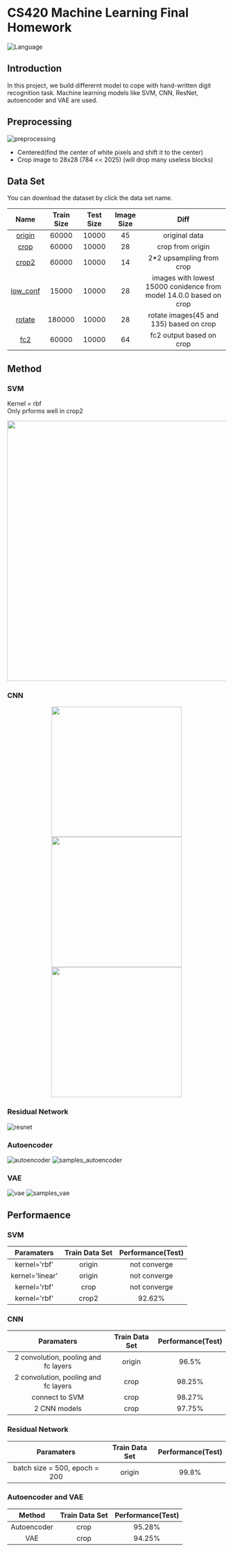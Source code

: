 # CS420 Machine Learning Final Homework
![Language](https://img.shields.io/badge/Language-Python3-blue.svg)
## Introduction
In this project, we build differernt model to cope with hand-written digit recognition task.  Machine learning models like SVM, CNN, ResNet, autoencoder and VAE are used.
## Preprocessing

![preprocessing](images/preprocessing.png)

- Centered(find the center of white pixels and shift it to the center)
- Crop image to 28x28 (784 << 2025) (will drop many useless blocks)

## Data Set
You can download the dataset by click the data set name.  

|Name                                       | Train Size| Test Size | Image Size| Diff|
|:--:                                           |:--:      |:--:            |:--:  |:--:|
|[origin](http://cmach.sjtu.edu.cn/course/cs420/projects/mnist.zip)| 60000| 10000| 45| original data|
|[crop](https://jbox.sjtu.edu.cn/l/XH2s6l)|60000|10000|28| crop from origin|
|[crop2](https://jbox.sjtu.edu.cn/l/5odWvO)|60000|10000|14|2\*2 upsampling from crop|
|[low_conf](https://jbox.sjtu.edu.cn/l/MoZdMp)|15000|10000|28|images with lowest 15000 conidence from model 14.0.0 based on crop|
|[rotate](https://jbox.sjtu.edu.cn/l/MoZdMW)|180000|10000|28|rotate images(45 and 135) based on crop|
|[fc2](https://jbox.sjtu.edu.cn/l/dn1hhw)|60000|10000|64|fc2 output based on crop|

## Method
### SVM
Kernel = rbf  
Only prforms well in crop2

<div align=center><img src="images/svm.png" width="600" /></div>

### CNN

<div align=center><img src="images/cnn.png" width="300" /></div>

<div align=center><img src="images/cnn2.png" width="300" /></div>

<div align=center><img src="images/cnnsvm.png" width="300" /></div>

### Residual Network
![resnet](images/ResNet.png)
### Autoencoder
![autoencoder](images/autoencoder.png)
![samples_autoencoder](images/samples_autoencoder.png)
### VAE
![vae](images/vae.png)
![samples_vae](images/samples_vae.png)
## Performaence
### SVM
|Paramaters| Train Data Set | Performance(Test)|
|:--:      |:--:            |:--:              |
|kernel='rbf'| origin| not converge|
|kernel='linear'| origin| not converge|
|kernel='rbf'| crop| not converge|
|kernel='rbf'| crop2| 92.62%|

### CNN
|Paramaters| Train Data Set | Performance(Test)|
|:--:      |:--:            |:--:              |
|2 convolution, pooling and fc layers| origin| 96.5%|
|2 convolution, pooling and fc layers| crop| 98.25%|
|connect to  SVM| crop| 98.27%|
|2 CNN models| crop| 97.75%|

### Residual Network
|Paramaters| Train Data Set | Performance(Test)|
|:--:      |:--:            |:--:              |
|batch size = 500, epoch = 200| origin| 99.8%|

### Autoencoder and VAE
|Method| Train Data Set | Performance(Test)|
|:--:      |:--:            |:--:              |
|Autoencoder| crop| 95.28%|
|VAE| crop| 94.25%|
